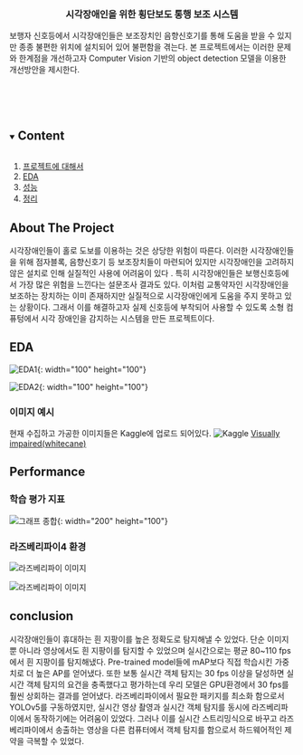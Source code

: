 <h3  align="center">시각장애인을 위한 횡단보도 통행 보조 시스템 </h3>

  

<p  align="center">

보행자 신호등에서 시각장애인들은 보조장치인 음향신호기를 통해 도움을 받을 수 있지만 종종 불편한 위치에 설치되어 있어 불편함을 겪는다. 본 프로젝트에서는 이러한 문제와 한계점을 개선하고자 Computer Vision 기반의 object detection 모델을 이용한 개선방안을 제시한다.

<br  />
<br  />
<br  />
<!-- TABLE OF CONTENTS -->

<details  open="open">

<summary><h2  style="display: inline-block">Content</h2></summary>

<ol>
<li>
<a href="#about-the-project">프로젝트에 대해서</a>
</li>
<li>
<a  href="#EDA">EDA</a>
</li>
<li>
<a  href="#performance">성능</a>
</li>
<li>
<a  href="#conclusion">정리</a>
</li>
</ol>
</details>

<!-- ABOUT THE PROJECT -->

## About The Project
시각장애인들이 홀로 도보를 이용하는 것은 상당한 위험이 따른다. 이러한 시각장애인들을 위해 점자블록, 음향신호기 등 보조장치들이 마련되어 있지만 시각장애인을 고려하지 않은 설치로 인해 실질적인 사용에 어려움이 있다 . 특히 시각장애인들은 보행신호등에서 가장 많은 위험을 느낀다는 설문조사 결과도 있다. 이처럼 교통약자인 시각장애인을 보조하는 장치하는 이미 존재하지만 실질적으로 시각장애인에게 도움을 주지 못하고 있는 상황이다. 그래서 이를 해결하고자 실제 신호등에 부착되어 사용할 수 있도록 소형 컴퓨텅에서 시각 장애인을 감지하는 시스템을 만든 프로젝트이다.

 
<!-- EDA -->

## EDA
![EDA1](https://github.com/jangByeongHui/OpenSourceSWProject/blob/master/readme_img/EDA1.jpg?raw=true){: width="100" height="100"}

![EDA2](https://github.com/jangByeongHui/OpenSourceSWProject/blob/master/readme_img/EDA2.jpg?raw=true){: width="100" height="100"}

### 이미지 예시
현재 수집하고 가공한 이미지들은 Kaggle에 업로드 되어있다.
![Kaggle](https://github.com/jangByeongHui/OpenSourceSWProject/blob/master/readme_img/EDA2.jpg?raw=truehttps://github.com/jangByeongHui/OpenSourceSWProject/blob/master/readme_img/Kaggle.png?raw=true)
<a href="https://www.kaggle.com/jangbyeonghui/visually-impairedwhitecane">Visually impaired(whitecane)</a>


<!-- Performance -->

## Performance

### 학습 평가 지표
![그래프 종합](https://github.com/jangByeongHui/OpenSourceSWProject/blob/master/readme_img/results.png?raw=true){: width="200" height="100"}
### 라즈베리파이4 환경
![라즈베리파이 이미지](https://github.com/jangByeongHui/OpenSourceSWProject/blob/master/readme_img/%EC%BA%A1%EC%B2%98.PNG?raw=true)

![라즈베리파이 이미지](https://github.com/jangByeongHui/OpenSourceSWProject/blob/master/readme_img/action_stream_Trim_Trim_Trim.gif?raw=true)

<!-- conclusion -->

## conclusion
시각장애인들이 휴대하는 흰 지팡이를 높은 정확도로 탐지해낼 수 있었다. 단순 이미지 뿐 아니라 영상에서도 흰 지팡이를 탐지할 수 있었으며 실시간으로는 평균 80~110 fps에서 흰 지팡이를 탐지해냈다. Pre-trained model들에 mAP보다 직접 학습시킨 가중치로 더 높은 AP를 얻어냈다. 또한 보통 실시간 객체 탐지는 30 fps 이상을 달성하면 실시간 객체 탐지의 요건을 충족했다고 평가하는데 우리 모델은 GPU환경에서 30 fps를 훨씬 상회하는 결과를 얻어냈다. 라즈베리파이에서 필요한 패키지를 최소화 함으로서 YOLOv5를 구동하였지만, 실시간 영상 촬영과  실시간 객체 탐지를 동시에 라즈베리파이에서 동작하기에는 어려움이 있었다. 그러나 이를 실시간 스트리밍식으로 바꾸고 라즈베리파이에서 송출하는 영상을 다른 컴퓨터에서 객체 탐지를 함으로서 하드웨어적인 제약을 극복할 수 있었다.



  



  
  
  
  
  
  
  

